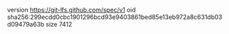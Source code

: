 version https://git-lfs.github.com/spec/v1
oid sha256:299ecdd0cbc1901296bcd93e9403861bed85e13eb972a8c631db03d09479a63b
size 7412
